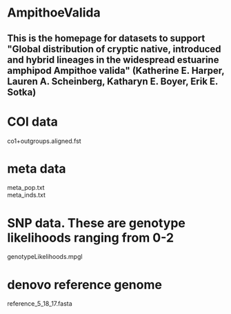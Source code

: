 # AmpithoeValida

## This is the homepage for datasets to support "Global distribution of cryptic native, introduced and hybrid lineages in the widespread estuarine amphipod Ampithoe valida" (Katherine E. Harper, Lauren A. Scheinberg, Katharyn E. Boyer, Erik E. Sotka)

# COI data  
co1+outgroups.aligned.fst

# meta data
meta_pop.txt  
meta_inds.txt  

# SNP data. These are genotype likelihoods ranging from 0-2  

genotypeLikelihoods.mpgl  

# denovo reference genome  

reference_5_18_17.fasta

